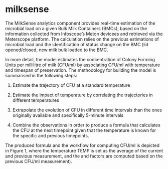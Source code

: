 # milksense

The MilkSense analytics
component provides real-time estimation of the microbial load on a given Bulk
Milk Containers (BMCs), based on the information collected from Infoscope’s
Meton devicees and retrieved via the Meterscope platform. The calculation
relies on the previous estimations of microbial load and the identification of
status change on the BMC (lid opened/closed, new milk bulk loaded to the BMC.



In more detail, the model estimates
the concentration of Colony Forming Units per millilitre of milk (CFU/ml) by
associating CFU/ml with temperature and timespan of preservation. The
methodology for building the model is summarised in the following steps: 



1.    Estimate the trajectory of CFU at a
standard temperature



2.    Estimate the impact of temperature by
correlating the trajectories in different temperatures



3.    Extrapolate the evolution of CFU in
different time intervals than the ones originally available and specifically
5-minute intervals



4.    Combine the observations in order to
produce a formula that calculates the CFU at the next timepoint given that the
temperature is known for the specific and previous timepoints.



The produced formula and the workflow for computing
CFU/ml is depicted in Figure 1, where the temperature TEMP is set as the
average of the current and previous measurement, and the  and  factors are
computed based on the previous CFU/ml measurement).
